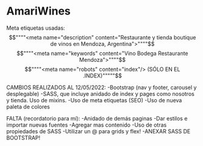 # AmariWines
Meta etiquetas usadas:
$$""""<meta name="description" content="Restaurante y tienda boutique de vinos en Mendoza, Argentina">""""$$
$$""""<meta name="keywords" content="Vino Bodega Restaurante Mendoza">""""$$
$$""""<meta name="robots" content="index"/> (SÓLO EN EL .INDEX)"""""$$
 
 
 CAMBIOS REALIZADOS AL 12/05/2022:
 -Bootstrap (nav y footer, carousel y desplegable)
 -SASS, que incluye anidado de index y pages como nosotros y tienda. Uso de mixins.
 -Uso de meta etiquetas (SEO)
 -Uso de nueva paleta de colores
 
 FALTA (recordatorio para mí):
 -Anidado de demás paginas
 -Dar estilos e importar nuevas fuentes
 -Agregar mas contenido
 -Uso de otras propiedades de SASS
 -Utilizar un @ para grids y flex!
 -ANEXAR SASS DE BOOTSTRAP!
 
